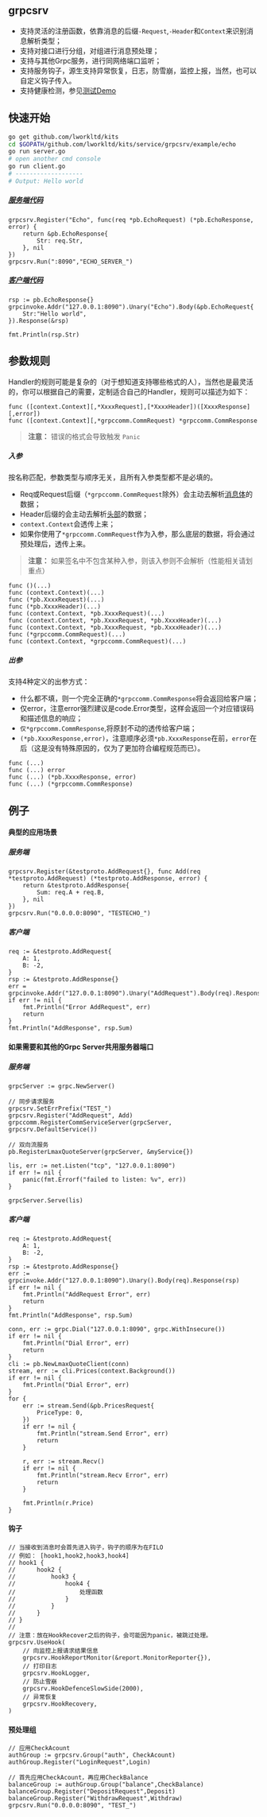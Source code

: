 grpcsrv
--------------------

- 支持灵活的注册函数，依靠消息的后缀`-Request`,`-Header`和`Context`来识别消息解析类型；
- 支持对接口进行分组，对组进行消息预处理；
- 支持与其他Grpc服务，进行同网络端口监听；
- 支持服务钩子，源生支持异常恢复，日志，防雪崩，监控上报，当然，也可以自定义钩子传入。
- 支持健康检测，参见[测试Demo](example/health/health.go)


快速开始
-------
```bash
go get github.com/lworkltd/kits
cd $GOPATH/github.com/lworkltd/kits/service/grpcsrv/example/echo
go run server.go
# open another cmd console
go run client.go
# -------------------
# Output: Hello world
```
##### [服务端代码](example/echo/server.go)

```golang
grpcsrv.Register("Echo", func(req *pb.EchoRequest) (*pb.EchoResponse, error) {
    return &pb.EchoResponse{
        Str: req.Str,
    }, nil
})
grpcsrv.Run(":8090","ECHO_SERVER_")
```

##### [客户端代码](example/echo/client.go)
```golang
rsp := pb.EchoResponse{}
grpcinvoke.Addr("127.0.0.1:8090").Unary("Echo").Body(&pb.EchoRequest{
    Str:"Hello world",
}).Response(&rsp)

fmt.Println(rsp.Str)
```


参数规则
---
Handler的规则可能是复杂的（对于想知道支持哪些格式的人），当然也是最灵活的，你可以根据自己的需要，定制适合自己的Handler，规则可以描述为如下：
```
func ([context.Context][,*XxxxRequest],[*XxxxHeader])([XxxxResponse][,error])
func ([context.Context][,*grpccomm.CommRequest) *grpccomm.CommResponse
```

> **注意：** 错误的格式会导致触发 `Panic`

##### 入参
按名称匹配，参数类型与顺序无关，且所有入参类型都不是必填的。

- Req或Request后缀（`*grpccomm.CommRequest`除外）会主动去解析[消息体](grpccomm/grpc_comm.proto#61)的数据；
- Header后缀的会主动去解析[头部](grpccomm/grpc_comm.proto#60)的数据；
- `context.Context`会透传上来；
- 如果你使用了`*grpccomm.CommRequest`作为入参，那么底层的数据，将会通过预处理后，透传上来。

> **注意：** 如果签名中不包含某种入参，则该入参则不会解析（性能相关请划重点）

```golang
func ()(...)
func (context.Context)(...)
func (*pb.XxxxRequest)(...)
func (*pb.XxxxHeader)(...)
func (context.Context, *pb.XxxxRequest)(...)
func (context.Context, *pb.XxxxRequest, *pb.XxxxHeader)(...)
func (context.Context, *pb.XxxxRequest, *pb.XxxxHeader)(...)
func (*grpccomm.CommRequest)(...)
func (context.Context, *grpccomm.CommRequest)(...)
```
##### 出参
支持4种定义的出参方式：

- 什么都不填，则一个完全正确的`*grpccomm.CommResponse`将会返回给客户端；
- 仅error，注意error强烈建议是code.Error类型，这样会返回一个对应错误码和描述信息的响应；
- `仅*grpccomm.CommResponse`,将原封不动的透传给客户端；
- `(*pb.XxxxResponse,error)`，注意顺序必须`*pb.XxxxResponse`在前，`error`在后（这是没有特殊原因的，仅为了更加符合编程规范而已）。

```golang
func (...) 
func (...) error
func (...) (*pb.XxxxResponse, error) 
func (...) (*grpccomm.CommResponse)
```

例子
-----
#### 典型的应用场景

##### 服务端

```golang
grpcsrv.Register(&testproto.AddRequest{}, func Add(req *testproto.AddRequest) (*testproto.AddResponse, error) {
    return &testproto.AddResponse{
        Sum: req.A + req.B,
    }, nil
})
grpcsrv.Run("0.0.0.0:8090", "TESTECHO_")
```

##### 客户端

```golang
req := &testproto.AddRequest{
    A: 1,
    B: -2,
}
rsp := &testproto.AddResponse{}
err = grpcinvoke.Addr("127.0.0.1:8090").Unary("AddRequest").Body(req).Response(rsp)
if err != nil {
    fmt.Println("Error AddRequest", err)
    return
}
fmt.Println("AddResponse", rsp.Sum)
```

#### 如果需要和其他的Grpc Server共用服务器端口

##### 服务端

```golang
grpcServer := grpc.NewServer()

// 同步请求服务
grpcsrv.SetErrPrefix("TEST_")
grpcsrv.Register("AddRequest", Add)
grpccomm.RegisterCommServiceServer(grpcServer, grpcsrv.DefaultService())

// 双向流服务
pb.RegisterLmaxQuoteServer(grpcServer, &myService{})

lis, err := net.Listen("tcp", "127.0.0.1:8090")
if err != nil {
    panic(fmt.Errorf("failed to listen: %v", err))
}

grpcServer.Serve(lis)
```

##### 客户端

```golang
req := &testproto.AddRequest{
    A: 1,
    B: -2,
}
rsp := &testproto.AddResponse{}
err := grpcinvoke.Addr("127.0.0.1:8090").Unary().Body(req).Response(rsp)
if err != nil {
    fmt.Println("AddRequest Error", err)
    return
}
fmt.Println("AddResponse", rsp.Sum)

conn, err := grpc.Dial("127.0.0.1:8090", grpc.WithInsecure())
if err != nil {
    fmt.Println("Dial Error", err)
    return
}
cli := pb.NewLmaxQuoteClient(conn)
stream, err := cli.Prices(context.Background())
if err != nil {
    fmt.Println("Dial Error", err)
}
for {
    err := stream.Send(&pb.PricesRequest{
        PriceType: 0,
    })
    if err != nil {
        fmt.Println("stream.Send Error", err)
        return
    }

    r, err := stream.Recv()
    if err != nil {
        fmt.Println("stream.Recv Error", err)
        return
    }

    fmt.Println(r.Price)
}
```

#### 钩子

```golang
// 当接收到消息时会首先进入钩子，钩子的顺序为在FILO
// 例如： [hook1,hook2,hook3,hook4]
// hook1 {
//		hook2 {
//			hook3 {
//				hook4 {
//					处理函数
//				}
//			}
//	 	}
// }
//
// 注意：放在HookRecover之后的钩子，会可能因为panic，被跳过处理。
grpcsrv.UseHook(
    // 向监控上报请求结果信息
    grpcsrv.HookReportMonitor(&report.MonitorReporter{}),
    // 打印日志
    grpcsrv.HookLogger,
    // 防止雪崩
    grpcsrv.HookDefenceSlowSide(2000),
    // 异常恢复
    grpcsrv.HookRecovery,
)

```

#### 预处理组
```golang
// 应用CheckAcount
authGroup := grpcsrv.Group("auth", CheckAcount)
authGroup.Register("LoginRequest",Login)

// 首先应用CheckAcount，再应用CheckBalance
balanceGroup := authGroup.Group("balance",CheckBalance)
balanceGroup.Register("DepositRequest",Deposit)
balanceGroup.Register("WithdrawRequest",Withdraw)
grpcsrv.Run("0.0.0.0:8090", "TEST_")
```